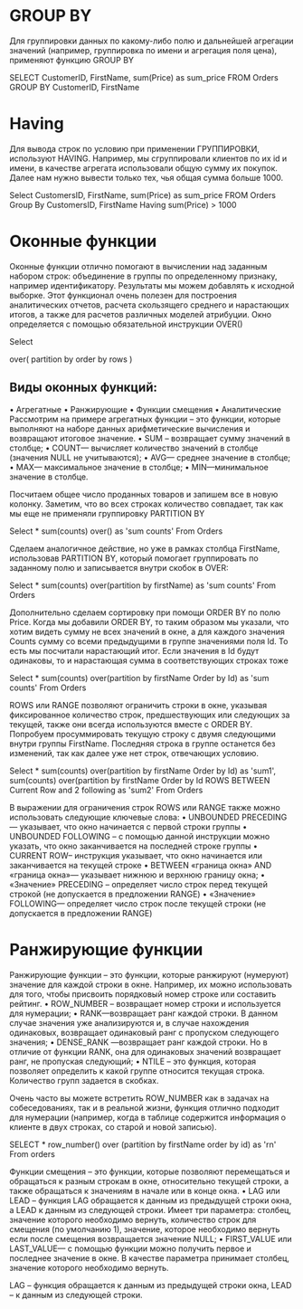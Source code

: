
# GROUP BY

Для группировки данных по какому-либо полю и дальнейшей агрегации значений (например, группировка по имени и агрегация поля цена), применяют функцию GROUP BY

SELECT CustomerID, FirstName, sum(Price) as sum_price
FROM Orders
GROUP BY CustomerID, FirstName

# Having 

Для вывода строк по условию при применении ГРУППИРОВКИ, используют HAVING.
Например, мы сгруппировали клиентов по их id и имени, в качестве агрегата использовали общую сумму их покупок. Далее нам нужно вывести только тех, чья общая сумма больше 1000.

Select CustomersID, FirstName, sum(Price) as sum_price
FROM Orders
Group By CustomersID, FirstName
Having sum(Price) > 1000

# Оконные функции

Оконные функции отлично помогают в вычислении над заданным набором строк:
объединение в группы по определенному признаку, например идентификатору.
Результаты мы можем добавлять к исходной выборке. Этот функционал очень полезен для построения аналитических отчетов, расчета скользящего среднего и нарастающих итогов, а также для расчетов различных моделей атрибуции. Окно определяется с помощью обязательной инструкции OVER()

Select

over(
partition by
order by
rows
)

## Виды оконных функций:

• Агрегатные
• Ранжирующие
• Функции смещения
• Аналитические
Рассмотрим на примере агрегатных функции – это функции, которые выполняют на наборе данных арифметические вычисления и возвращают итоговое значение.
• SUM – возвращает сумму значений в столбце;
• COUNT— вычисляет количество значений в столбце (значения NULL не учитываются);
• AVG— среднее значение в столбце;
• MAX— максимальное значение в столбце;
• MIN—минимальное значение в столбце.

Посчитаем общее число проданных товаров и запишем все в новую колонку. Заметим, что во всех строках количество совпадает, так как мы еще не применяли группировку PARTITION BY

Select *
	sum(counts) over() as 'sum counts'
From Orders

Сделаем аналогичное действие, но уже в рамках столбца FirstName, использовав PARTITION
BY, который помогает группировать по заданному полю и записывается внутри скобок в OVER:

Select *
	sum(counts) over(partition by firstName) as 'sum counts'
From Orders

Дополнительно сделаем сортировку при помощи ORDER BY по полю Price. Когда мы добавили ORDER BY, то таким образом мы указали, что хотим видеть сумму не всех значений в окне, а для каждого значения Counts сумму со всеми предыдущими в группе значениями поля Id. То есть мы посчитали нарастающий итог. Если значения в Id будут одинаковы, то и нарастающая сумма в соответствующих строках тоже

Select *
	sum(counts) over(partition by firstName Order by Id) as 'sum counts'
From Orders


ROWS или RANGE позволяют ограничить строки в окне, указывая фиксированное количество строк, предшествующих или следующих за текущей, также они всегда используются вместе с ORDER BY.
Попробуем просуммировать текущую строку с двумя следующими внутри группы FirstName.
Последняя строка в группе останется без изменений, так как далее уже нет строк, отвечающих условию.

Select *
	sum(counts) over(partition by firstName Order by Id) as 'sum1',
	sum(counts) over(partition by firstName Order by Id ROWS BETWEEN
Current Row and 2 following as 'sum2'
From Orders

В выражении для ограничения строк ROWS или RANGE также можно
использовать следующие ключевые слова:
• UNBOUNDED PRECEDING— указывает, что окно начинается с первой строки группы
• UNBOUNDED FOLLOWING – с помощью данной инструкции можно указать, что окно
заканчивается на последней строке группы
• CURRENT ROW– инструкция указывает, что окно начинается или заканчивается на текущей
строке
• BETWEEN «граница окна» AND «граница окна»— указывает нижнюю и верхнюю границу
окна;
• «Значение» PRECEDING – определяет число строк перед текущей строкой (не допускается в
предложении RANGE)
• «Значение» FOLLOWING— определяет число строк после текущей строки (не допускается в
предложении RANGE)

# Ранжирующие функции

Ранжирующие функции – это функции, которые ранжируют (нумеруют) значение для каждой строки в окне. Например, их можно использовать для того, чтобы присвоить порядковый номер строке или составить рейтинг.
• ROW_NUMBER – возвращает номер строки и используется для нумерации;
• RANK—возвращает ранг каждой строки. В данном случае значения уже анализируются и, в случае нахождения одинаковых, возвращает одинаковый ранг с пропуском следующего значения;
• DENSE_RANK —возвращает ранг каждой строки. Но в отличие от функции RANK, она для одинаковых значений возвращает ранг, не пропуская следующий;
• NTILE – это функция, которая позволяет определить к какой группе относится текущая строка. Количество групп задается в скобках.

Очень часто вы можете встретить ROW_NUMBER как в задачах на собеседованиях, так и в
реальной жизни, функция отлично подходит для нумерации (например, когда в таблице
содержится информация о клиенте в двух строках, со старой и новой записью).

SELECT *
	row_number() over (partition by firstName order by id) as 'rn'
From orders

Функции смещения – это функции, которые позволяют перемещаться и обращаться к разным
строкам в окне, относительно текущей строки, а также обращаться к значениям в начале или в
конце окна.
• LAG или LEAD – функция LAG обращается к данным из предыдущей строки окна, а LEAD к
данным из следующей строки. Имеет три параметра: столбец, значение которого
необходимо вернуть, количество строк для смещения (по умолчанию 1), значение, которое
необходимо вернуть если после смещения возвращается значение NULL;
• FIRST_VALUE или LAST_VALUE— с помощью функции можно получить первое и последнее
значение в окне. В качестве параметра принимает столбец, значение которого необходимо
вернуть.

LAG – функция обращается к данным из предыдущей строки окна, LEAD – к данным из следующей строки.